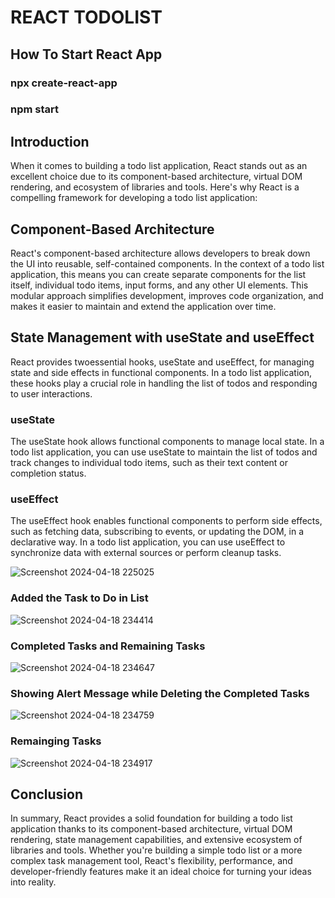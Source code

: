   # REACT TODOLIST
## How To Start React App
### npx create-react-app 
### npm start
## Introduction
When it comes to building a todo list application, React stands out as an excellent choice due to its component-based architecture, virtual DOM rendering, and ecosystem of libraries and tools. Here's why React is a compelling framework for developing a todo list application:
## Component-Based Architecture
React's component-based architecture allows developers to break down the UI into reusable, self-contained components. In the context of a todo list application, this means you can create separate components for the list itself, individual todo items, input forms, and any other UI elements. This modular approach simplifies development, improves code organization, and makes it easier to maintain and extend the application over time.
## State Management with useState and useEffect
React provides twoessential hooks, useState and useEffect, for managing state and side effects in functional components. In a todo list application, these hooks play a crucial role in handling the list of todos and responding to user interactions.
### useState
The useState hook allows functional components to manage local state. In a todo list application, you can use useState to maintain the list of todos and track changes to individual todo items, such as their text content or completion status.
### useEffect
The useEffect hook enables functional components to perform side effects, such as fetching data, subscribing to events, or updating the DOM, in a declarative way. In a todo list application, you can use useEffect to synchronize data with external sources or perform cleanup tasks.

![Screenshot 2024-04-18 225025](https://github.com/REDDISUKESH/TodoList/assets/133877665/391a3a8c-eeec-4832-9efe-2c94f52cd1ac)

### Added the Task to Do in List 
![Screenshot 2024-04-18 234414](https://github.com/REDDISUKESH/TodoList/assets/133877665/d1c2f4a3-8183-45a5-ba5d-a6eaeb28c7b4)

### Completed Tasks and Remaining Tasks
 ![Screenshot 2024-04-18 234647](https://github.com/REDDISUKESH/TodoList/assets/133877665/62dc4cfd-bef9-4030-8298-f43f3a25d302)
 
 ### Showing Alert Message while Deleting the Completed Tasks
![Screenshot 2024-04-18 234759](https://github.com/REDDISUKESH/TodoList/assets/133877665/47aff1c8-220c-48be-a36b-cd527f908af9)

### Remainging Tasks
![Screenshot 2024-04-18 234917](https://github.com/REDDISUKESH/TodoList/assets/133877665/d83d1619-dfc0-4b36-b37b-266baef26628)

## Conclusion
In summary, React provides a solid foundation for building a todo list application thanks to its component-based architecture, virtual DOM rendering, state management capabilities, and extensive ecosystem of libraries and tools. Whether you're building a simple todo list or a more complex task management tool, React's flexibility, performance, and developer-friendly features make it an ideal choice for turning your ideas into reality.
